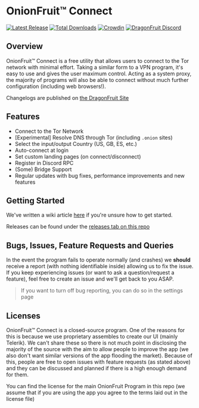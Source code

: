 # OnionFruit™ Connect

[![Latest Release](https://img.shields.io/github/v/release/dragonfruitnetwork/OnionFruit)](https://github.com/dragonfruitnetwork/OnionFruit/releases)
[![Total Downloads](https://img.shields.io/github/downloads/dragonfruitnetwork/OnionFruit/total)](https://github.com/dragonfruitnetwork/OnionFruit/releases)
[![Crowdin](https://badges.crowdin.net/onionfruit/localized.svg)](https://crowdin.com/project/onionfruit)
[![DragonFruit Discord](https://img.shields.io/discord/482528405292843018?label=Discord&style=popout)](https://discord.gg/VA26u5Z)

## Overview

OnionFruit™ Connect is a free utility that allows users to connect to the Tor network with minimal effort. Taking a similar form to a VPN program, it's easy to use and gives the user maximum control.
Acting as a system proxy, the majority of programs will also be able to connect without much further configuration (including web browsers!).

Changelogs are published on [the DragonFruit Site](https://dragonfruit.network/changelog/onionfruit)

## Features

- Connect to the Tor Network
- [Experimental] Resolve DNS through Tor (including `.onion` sites)
- Select the input/output Country (US, GB, ES, etc.)
- Auto-connect at login
- Set custom landing pages (on connect/disconnect)
- Register in Discord RPC
- (Some) Bridge Support
- Regular updates with bug fixes, performance improvements and new features

## Getting Started

We've written a wiki article [here](https://github.com/dragonfruitnetwork/OnionFruit/wiki/Getting-Started) if you're unsure how to get started.

Releases can be found under the [releases tab on this repo](https://github.com/dragonfruitnetwork/OnionFruit/releases)

## Bugs, Issues, Feature Requests and Queries

In the event the program fails to operate normally (and crashes) we **should** receive a report (with nothing identifiable inside) allowing us to fix the issue.
If you keep experiencing issues (or want to ask a question/request a feature), feel free to create an issue and we'll get back to you ASAP.

> If you want to turn off bug reporting, you can do so in the settings page

## Licenses

OnionFruit™ Connect is a closed-source program. One of the reasons for this is because we use proprietary assembles to create our UI (mainly Telerik).
We can't share these so there is not much point in disclosing the majority of the source with the aim to allow people to improve the app (we also don't want similar versions of the app flooding the market).
Because of this, people are free to open issues with feature requests (as stated above) and they can be discussed and planned if there is a high enough demand for them.

You can find the license for the main OnionFruit Program in this repo (we assume that if you are using the app you agree to the terms laid out in the license file)
